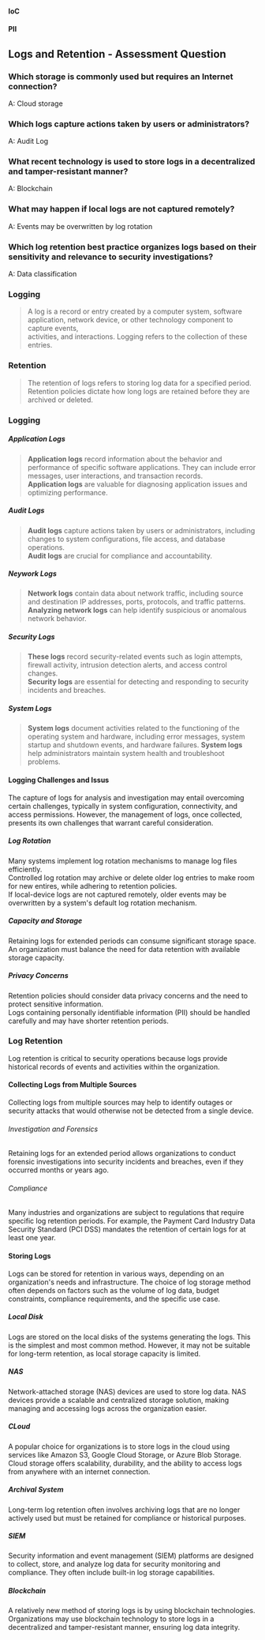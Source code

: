 #### IoC
#### PII


## Logs and Retention - Assessment Question 
### Which storage is commonly used but requires an Internet connection?
A: Cloud storage
### Which logs capture actions taken by users or administrators?
A: Audit Log
### What recent technology is used to store logs in a decentralized and tamper-resistant manner?
A: Blockchain
### What may happen if local logs are not captured remotely?
A: Events may be overwritten by log rotation
### Which log retention best practice organizes logs based on their sensitivity and relevance to security investigations?
A: Data classification

### Logging
> A log is a record or entry created by a computer system, software application, network device, or other technology component to capture events,  
> activities, and interactions. Logging refers to the collection of these entries.  

### Retention
> The retention of logs refers to storing log data for a specified period.  
> Retention policies dictate how long logs are retained before they are archived or deleted.  

### Logging
##### Application Logs  
> **Application logs** record information about the behavior and performance of specific software applications. They can include error messages, user interactions, and transaction records.  
> **Application logs** are valuable for diagnosing application issues and optimizing performance.  

##### Audit Logs  
> **Audit logs** capture actions taken by users or administrators, including changes to system configurations, file access, and database operations.  
> **Audit logs** are crucial for compliance and accountability.  

##### Neywork Logs  
> **Network logs** contain data about network traffic, including source and destination IP addresses, ports, protocols, and traffic patterns.  
> **Analyzing network logs** can help identify suspicious or anomalous network behavior.  

##### Security Logs  
> **These logs** record security-related events such as login attempts, firewall activity, intrusion detection alerts, and access control changes.  
> **Security logs** are essential for detecting and responding to security incidents and breaches.  

##### System Logs  
> **System logs** document activities related to the functioning of the operating system and hardware, including error messages, system startup and shutdown events, and hardware failures. 
> **System logs** help administrators maintain system health and troubleshoot problems.


#### Logging Challenges and Issus
The capture of logs for analysis and investigation may entail overcoming certain challenges, typically in system configuration, connectivity, and access permissions. However, the management of logs, once collected, presents its own challenges that warrant careful consideration.

##### Log Rotation
Many systems implement log rotation mechanisms to manage log files efficiently.  
Controlled log rotation may archive or delete older log entries to make room for new entires, while adhering to retention policies.  
If local-device logs are not captured remotely, older events may be overwritten by a system's default log rotation mechanism.  

##### Capacity and Storage
Retaining logs for extended periods can consume significant storage space.  
An organization must balance the need for data retention with available storage capacity.  

##### Privacy Concerns
Retention policies should consider data privacy concerns and the need to protect sensitive information.  
Logs containing personally identifiable information (PII) should be handled carefully and may have shorter retention periods.  


### Log Retention
Log retention is critical to security operations because logs provide historical records of events and activities within the organization.  

#### Collecting Logs from Multiple Sources
Collecting logs from multiple sources may help to identify outages or security attacks that would otherwise not be detected from a single device.  

###### Investigation and Forensics
Retaining logs for an extended period allows organizations to conduct forensic investigations into security incidents and breaches, even if they occurred months or years ago.

###### Compliance
Many industries and organizations are subject to regulations that require specific log retention periods. For example, the Payment Card Industry Data Security Standard (PCI DSS) mandates the retention of certain logs for at least one year.

#### Storing Logs
Logs can be stored for retention in various ways, depending on an organization's needs and infrastructure. The choice of log storage method often depends on factors such as the volume of log data, budget constraints, compliance requirements, and the specific use case.

##### Local Disk
Logs are stored on the local disks of the systems generating the logs. This is the simplest and most common method. However, it may not be suitable for long-term retention, as local storage capacity is limited.  

##### NAS
Network-attached storage (NAS) devices are used to store log data. NAS devices provide a scalable and centralized storage solution, making managing and accessing logs across the organization easier.  

##### CLoud
A popular choice for organizations is to store logs in the cloud using services like Amazon S3, Google Cloud Storage, or Azure Blob Storage. Cloud storage offers scalability, durability, and the ability to access logs from anywhere with an internet connection.

##### Archival System
Long-term log retention often involves archiving logs that are no longer actively used but must be retained for compliance or historical purposes.  

##### SIEM
Security information and event management (SIEM) platforms are designed to collect, store, and analyze log data for security monitoring and compliance. They often include built-in log storage capabilities.  

##### Blockchain
A relatively new method of storing logs is by using blockchain technologies. Organizations may use blockchain technology to store logs in a decentralized and tamper-resistant manner, ensuring log data integrity.  
